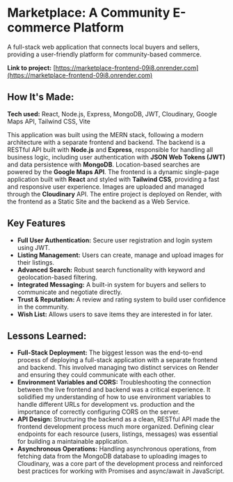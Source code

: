# Marketplace: A Community E-commerce Platform

A full-stack web application that connects local buyers and sellers, providing a user-friendly platform for community-based commerce.

**Link to project:** [https://marketplace-frontend-09i8.onrender.com](https://marketplace-frontend-09i8.onrender.com)

## How It's Made:

**Tech used:** React, Node.js, Express, MongoDB, JWT, Cloudinary, Google Maps API, Tailwind CSS, Vite

This application was built using the MERN stack, following a modern architecture with a separate frontend and backend. The backend is a RESTful API built with **Node.js** and **Express**, responsible for handling all business logic, including user authentication with **JSON Web Tokens (JWT)** and data persistence with **MongoDB**. Location-based searches are powered by the **Google Maps API**. The frontend is a dynamic single-page application built with **React** and styled with **Tailwind CSS**, providing a fast and responsive user experience. Images are uploaded and managed through the **Cloudinary** API. The entire project is deployed on Render, with the frontend as a Static Site and the backend as a Web Service.

## Key Features

* **Full User Authentication:** Secure user registration and login system using JWT.
* **Listing Management:** Users can create, manage and upload images for their listings.
* **Advanced Search:** Robust search functionality with keyword and geolocation-based filtering.
* **Integrated Messaging:** A built-in system for buyers and sellers to communicate and negotiate directly.
* **Trust & Reputation:** A review and rating system to build user confidence in the community.
* **Wish List:** Allows users to save items they are interested in for later.

## Lessons Learned:

* **Full-Stack Deployment:** The biggest lesson was the end-to-end process of deploying a full-stack application with a separate frontend and backend. This involved managing two distinct services on Render and ensuring they could communicate with each other.
* **Environment Variables and CORS:** Troubleshooting the connection between the live frontend and backend was a critical experience. It solidified my understanding of how to use environment variables to handle different URLs for development vs. production and the importance of correctly configuring CORS on the server.
* **API Design:** Structuring the backend as a clean, RESTful API made the frontend development process much more organized. Defining clear endpoints for each resource (users, listings, messages) was essential for building a maintainable application.
* **Asynchronous Operations:** Handling asynchronous operations, from fetching data from the MongoDB database to uploading images to Cloudinary, was a core part of the development process and reinforced best practices for working with Promises and async/await in JavaScript.
